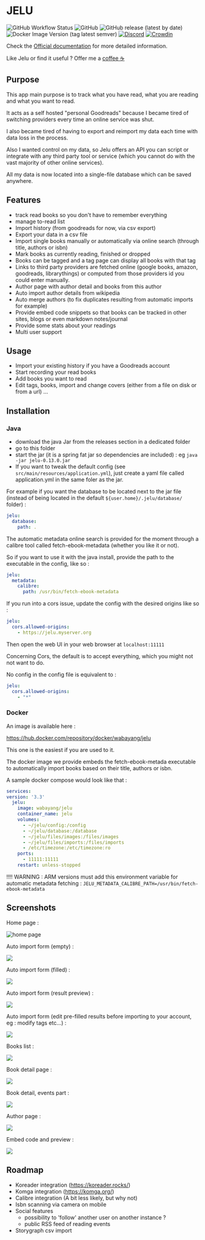 # JELU

![GitHub Workflow Status](https://img.shields.io/github/workflow/status/bayang/jelu/CI?style=flat-square) ![GitHub](https://img.shields.io/github/license/bayang/jelu?style=flat-square) ![GitHub release (latest by date)](https://img.shields.io/github/v/release/bayang/jelu?style=flat-square) ![Docker Image Version (tag latest semver)](https://img.shields.io/docker/v/wabayang/jelu/latest?label=docker%20hub&style=flat-square) [![Discord](https://img.shields.io/discord/970383499733381161?label=Discord&style=flat-square)](https://discord.gg/3RZJ4zuMP5) [![Crowdin](https://badges.crowdin.net/jelu/localized.svg)](https://crowdin.com/project/jelu)

Check the [Official documentation](https://bayang.github.io/jelu-web/) for more detailed information. 

Like Jelu or find it useful ? Offer me a [coffee ☕](https://ko-fi.com/bayang)

## Purpose

This app main purpose is to track what you have read, what you are reading and what you want to read.

It acts as a self hosted "personal Goodreads" because I became tired of switching providers every time an online service was shut.

I also became tired of having to export and reimport my data each time with data loss in the process.

Also I wanted control on my data, so Jelu offers an API you can script or integrate with any third party tool or service (which you cannot do with the vast majority of other online services).

All my data is now located into a single-file database which can be saved anywhere.

## Features

* track read books so you don't have to remember everything
* manage to-read list
* Import history (from goodreads for now, via csv export)
* Export your data in a csv file
* Import single books manually or automatically via online search (through title, authors or isbn)
* Mark books as currently reading, finished or dropped
* Books can be tagged and a tag page can display all books with that tag
* Links to third party providers are fetched online (google books, amazon, goodreads, librarythings) or computed from those providers id you could enter manually.
* Author page with author detail and books from this author
* Auto import author details from wikipedia
* Auto merge authors (to fix duplicates resulting from automatic imports for example)
* Provide embed code snippets so that books can be tracked in other sites, blogs or even markdown notes/journal
* Provide some stats about your readings
* Multi user support

## Usage

* Import your existing history if you have a Goodreads account
* Start recording your read books
* Add books you want to read
* Edit tags, books, import and change covers (either from a file on disk or from a url) ...

## Installation

### Java

* download the java Jar from the releases section in a dedicated folder
* go to this folder
* start the jar (it is a spring fat jar so dependencies are included) : eg `java -jar jelu-0.13.0.jar`
* If you want to tweak the default config (see `src/main/resources/application.yml`), just create a yaml file called application.yml in the same foler as the jar.
 
For example if you want the database to be located next to the jar file (instead of being located in the default `${user.home}/.jelu/database/` folder) :

```yaml
jelu:
  database:
    path: .
```

The automatic metadata online search is provided for the moment through a calibre tool called fetch-ebook-metadata (whether you like it or not).

So if you want to use it with the java install, provide the path to the executable in the config, like so : 

```yaml
jelu:
  metadata:
    calibre:
      path: /usr/bin/fetch-ebook-metadata
```

If you run into a cors issue, update the config with the desired origins like so : 

```yaml
jelu:
  cors.allowed-origins:
    - https://jelu.myserver.org
```

Then open the web UI in your web browser at `localhost:11111`

Concerning Cors, the default is to accept everything, which you might not not want to do.

No config in the config file is equivalent to : 

```yaml
jelu:
  cors.allowed-origins:
    - "*"
```

### Docker

An image is available here : 

https://hub.docker.com/repository/docker/wabayang/jelu

This one is the easiest if you are used to it.

The docker image we provide embeds the fetch-ebook-metada executable to automatically import books based on their title, authors or isbn.

A sample docker compose would look like that : 

```yaml
services:
version: '3.3'
  jelu:
    image: wabayang/jelu
    container_name: jelu
    volumes:
      - ~/jelu/config:/config
      - ~/jelu/database:/database
      - ~/jelu/files/images:/files/images
      - ~/jelu/files/imports:/files/imports
      - /etc/timezone:/etc/timezone:ro
    ports:
      - 11111:11111
    restart: unless-stopped

```

!!!! WARNING : ARM versions must add this environment variable for automatic metadata fetching :
`JELU_METADATA_CALIBRE_PATH=/usr/bin/fetch-ebook-metadata`

## Screenshots

Home page : 

![home page](screenshots/home-page.png)

Auto import form (empty) : 

![](screenshots/auto-import-empty.png)

Auto import form (filled) :

![](screenshots/auto-import-filled.png)

Auto import form (result preview) :

![](screenshots/auto-import-preview-result.png)

Auto import form (edit pre-filled results before importing to your account, eg : modify tags etc...) :

![](screenshots/auto-import-edit-result.png)

Books list : 

![](screenshots/book-list.png)

Book detail page :

![](screenshots/book-detail-1.png)

Book detail, events part :

![](screenshots/book-detail-events.png)

Author page : 

![](screenshots/author-page.png)

Embed code and preview :

![](screenshots/embed.png)

## Roadmap

* Koreader integration (https://koreader.rocks/)
* Komga integration (https://komga.org/)
* Calibre integration (A bit less likely, but why not)
* Isbn scanning via camera on mobile
* Social features
  *  possibility to 'follow' another user on another instance ?
  *  public RSS feed of reading events
* Storygraph csv import

